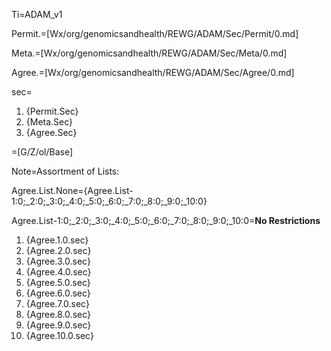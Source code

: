 Ti=ADAM_v1

Permit.=[Wx/org/genomicsandhealth/REWG/ADAM/Sec/Permit/0.md]

Meta.=[Wx/org/genomicsandhealth/REWG/ADAM/Sec/Meta/0.md]

Agree.=[Wx/org/genomicsandhealth/REWG/ADAM/Sec/Agree/0.md]

sec=<ol><li>{Permit.Sec}<li>{Meta.Sec}<li>{Agree.Sec}</ol>

=[G/Z/ol/Base]  


Note=Assortment of Lists:

Agree.List.None={Agree.List-1:0;_2:0;_3:0;_4:0;_5:0;_6:0;_7:0;_8:0;_9:0;_10:0}

Agree.List-1:0;_2:0;_3:0;_4:0;_5:0;_6:0;_7:0;_8:0;_9:0;_10:0=<b>No Restrictions</b><ol><li>{Agree.1.0.sec}<li>{Agree.2.0.sec}<li>{Agree.3.0.sec}<li>{Agree.4.0.sec}<li>{Agree.5.0.sec}<li>{Agree.6.0.sec}<li>{Agree.7.0.sec}<li>{Agree.8.0.sec}<li>{Agree.9.0.sec}<li>{Agree.10.0.sec}</ol>